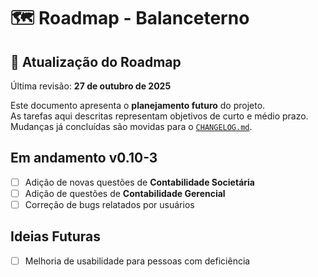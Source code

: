 # 🗺️ Roadmap - Balanceterno

## 📅 Atualização do Roadmap
Última revisão: **27 de outubro de 2025**

Este documento apresenta o **planejamento futuro** do projeto.  
As tarefas aqui descritas representam objetivos de curto e médio prazo.  
Mudanças já concluídas são movidas para o [`CHANGELOG.md`](CHANGELOG.md).

## Em andamento v0.10-3
- [ ] Adição de novas questões de **Contabilidade Societária**
- [ ] Adição de questões de **Contabilidade Gerencial**
- [ ] Correção de bugs relatados por usuários

## Ideias Futuras
- [ ] Melhoria de usabilidade para pessoas com deficiência
